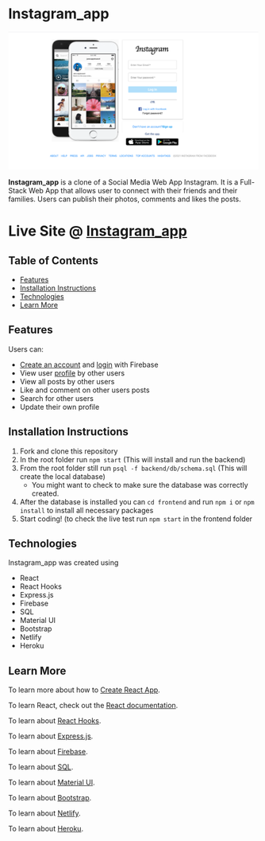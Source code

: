 # Instagram_app

![Instagram_app](.doc/../docs/login.png)

**Instagram_app** is a clone of a Social Media Web App Instagram. It is a Full-Stack Web App that allows user to connect with their friends and their families. Users can publish their photos, comments and likes the posts.

# Live Site @ [Instagram_app](https://sihame-instagram-clone.netlify.app)

## Table of Contents

- [Features](feature)
- [Installation Instructions](#installation-instructions)
- [Technologies](#technologies)
- [Learn More](#learn-more)

## Features

Users can:

- [Create an account](.doc/../docs/signUp.png) and [login](.doc/../docs/login.png) with Firebase
- View user [profile](.doc/../docs/userProfile.png) by other users
- View all posts by other users
- Like and comment on other users posts
- Search for other users
- Update their own profile

## Installation Instructions

1. Fork and clone this repository
2. In the root folder run `npm start` (This will install and run the backend)
3. From the root folder still run `psql -f backend/db/schema.sql` (This will create the local database)
   - You might want to check to make sure the database was correctly created.
4. After the database is installed you can `cd frontend` and run `npm i` or `npm install` to install all necessary packages
5. Start coding! (to check the live test run `npm start` in the frontend folder

## Technologies

Instagram_app was created using

- React
- React Hooks
- Express.js
- Firebase
- SQL
- Material UI
- Bootstrap
- Netlify
- Heroku

## Learn More

To learn more about how to [Create React App](https://facebook.github.io/create-react-app/docs/getting-started).

To learn React, check out the [React documentation](https://reactjs.org/).

To learn about [React Hooks](https://reactjs.org/docs/hooks-intro.html).

To learn about [Express.js](https://www.guru99.com/node-js-express.html).

To learn about [Firebase](https://firebase.google.com/).

To learn about [SQL](https://www.postgresql.org/docs/current/index.html).

To learn about [Material UI](https://material-ui.com/).

To learn about [Bootstrap](https://react-bootstrap.github.io/).

To learn about [Netlify](https://www.netlify.com/).

To learn about [Heroku](https://www.heroku.com).
